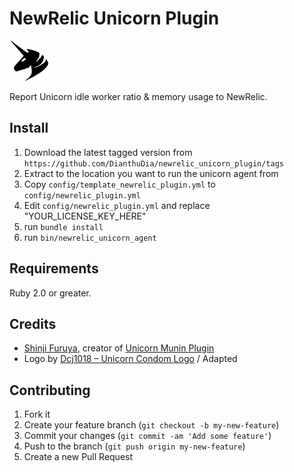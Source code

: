 # NewRelic Unicorn Plugin

![Logo](docs/images/unicorn.png)

Report Unicorn idle worker ratio & memory usage to NewRelic.

## Install

1. Download the latest tagged version from `https://github.com/DianthuDia/newrelic_unicorn_plugin/tags`
2. Extract to the location you want to run the unicorn agent from
3. Copy `config/template_newrelic_plugin.yml` to `config/newrelic_plugin.yml`
4. Edit `config/newrelic_plugin.yml` and replace "YOUR_LICENSE_KEY_HERE"
5. run `bundle install`
6. run `bin/newrelic_unicorn_agent`

## Requirements

Ruby 2.0 or greater.

## Credits
- [Shinji Furuya](https://github.com/dfuruya), creator of [Unicorn Munin Plugin](https://github.com/munin-monitoring/contrib/tree/master/plugins/unicorn)
- Logo by [Dcj1018 – Unicorn Condom Logo](https://commons.wikimedia.org/wiki/File:Unicorn_Condom_Logo.png) / Adapted

## Contributing

1. Fork it
2. Create your feature branch (`git checkout -b my-new-feature`)
3. Commit your changes (`git commit -am 'Add some feature'`)
4. Push to the branch (`git push origin my-new-feature`)
5. Create a new Pull Request
